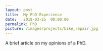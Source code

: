 ```yaml
---
layout: post
title:  My PhD Experience
date:   2019-03-25  00:00:00
permalink: PhD
picture: /images/projects/bike_repair.jpg
---
```


A brief article on my opinions of a PhD. 

 
